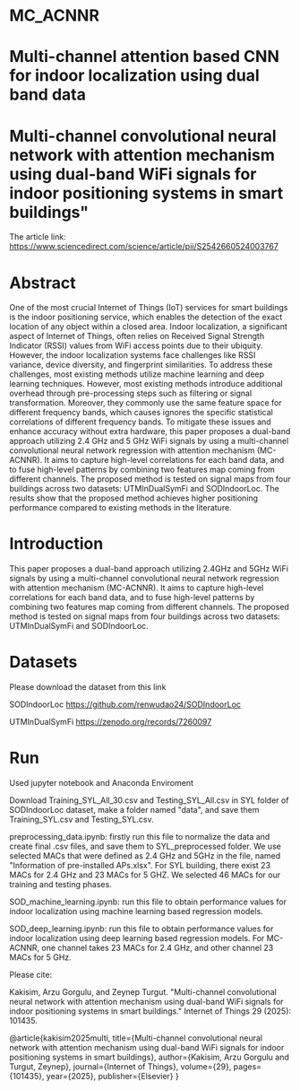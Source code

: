 # MC_ACNNR
# Multi-channel attention based CNN for indoor localization using dual band data
# Multi-channel convolutional neural network with attention mechanism using dual-band WiFi signals for indoor positioning systems in smart buildings"

The article link: https://www.sciencedirect.com/science/article/pii/S2542660524003767

# Abstract
One of the most crucial Internet of Things (IoT) services for smart buildings is the indoor positioning service, which enables the detection of the exact location of any object within a closed area. Indoor localization, a significant aspect of Internet of Things, often relies on Received Signal Strength Indicator (RSSI) values from WiFi access points due to their ubiquity. However, the indoor localization systems face challenges like RSSI variance, device diversity, and fingerprint similarities. To address these challenges, most existing methods utilize machine learning and deep learning techniques. However, most existing methods introduce additional overhead through pre-processing steps such as filtering or signal transformation. Moreover, they commonly use the same feature space for different frequency bands, which causes ignores the specific statistical correlations of different frequency bands. To mitigate these issues and enhance accuracy without extra hardware, this paper proposes a dual-band approach utilizing 2.4 GHz and 5 GHz WiFi signals by using a multi-channel convolutional neural network regression with attention mechanism (MC-ACNNR). It aims to capture high-level correlations for each band data, and to fuse high-level patterns by combining two features map coming from different channels. The proposed method is tested on signal maps from four buildings across two datasets: UTMInDualSymFi and SODIndoorLoc. The results show that the proposed method achieves higher positioning performance compared to existing methods in the literature.

# Introduction
This paper proposes a dual-band approach utilizing 2.4GHz and 5GHz WiFi signals by using a multi-channel convolutional neural network regression with attention mechanism (MC-ACNNR). 
It aims to capture high-level correlations for each band data, and to fuse high-level patterns by combining two features map coming from different channels. 
The proposed method is tested on signal maps from four buildings across two datasets: UTMInDualSymFi and SODIndoorLoc.

# Datasets
Please download the dataset from this link 

SODIndoorLoc
https://github.com/renwudao24/SODIndoorLoc

UTMInDualSymFi
https://zenodo.org/records/7260097

# Run

Used jupyter notebook and Anaconda Enviroment

Download Training_SYL_All_30.csv and  Testing_SYL_All.csv in SYL folder of SODIndoorLoc dataset, make a folder named "data", and save them Training_SYL.csv and Testing_SYL.csv.

preprocessing_data.ipynb: firstly run this file to normalize the data and create final .csv files, and save them to SYL_preprocessed folder. We use selected MACs that were defined as 2.4 GHz and 5GHz in the file, named "Information of pre-installed APs.xlsx". For SYL building, there exist 23 MACs for 2.4 GHz and 23 MACs for 5 GHZ. We selected 46 MACs for our training and testing phases.

SOD_machine_learning.ipynb: run this file to obtain performance values for indoor localization using machine learning based regression models.

SOD_deep_learning.ipynb: run this file to obtain performance values for indoor localization using deep learning based regression models.
For MC-ACNNR, one channel takes 23 MACs for 2.4 GHz, and other channel 23 MACs for 5 GHz.


Please cite: 

Kakisim, Arzu Gorgulu, and Zeynep Turgut. "Multi-channel convolutional neural network with attention mechanism using dual-band WiFi signals for indoor positioning systems in smart buildings." Internet of Things 29 (2025): 101435.

@article{kakisim2025multi,
  title={Multi-channel convolutional neural network with attention mechanism using dual-band WiFi signals for indoor positioning systems in smart buildings},
  author={Kakisim, Arzu Gorgulu and Turgut, Zeynep},
  journal={Internet of Things},
  volume={29},
  pages={101435},
  year={2025},
  publisher={Elsevier}
}
